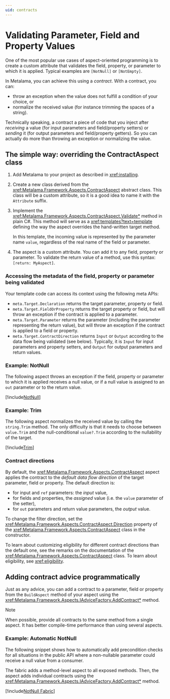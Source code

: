 ```yaml
---
uid: contracts
---
```


# Validating Parameter, Field and Property Values

One of the most popular use cases of aspect-oriented programming is to create a custom attribute that validates the field, property, or parameter to which it is applied. Typical examples are `[NotNull]` or `[NotEmpty]`.

In Metalama, you can achieve this using a _contract_. With a contract, you can:
* throw an exception when the value does not fulfill a condition of your choice, or
* normalize the received value (for instance trimming the spaces of a string).

Technically speaking, a contract a piece of code that you inject after _receiving_ a value (for input parameters and field/property setters) or _sending_ it (for output parameters and field/property getters). So you can actually do more than throwing an exception or normalizing the value.


## The simple way: overriding the ContractAspect class

1. Add Metalama to your project as described in <xref:installing>.
   
2. Create a new class derived from the <xref:Metalama.Framework.Aspects.ContractAspect> abstract class. This class will be a custom attribute, so it is a good idea to name it with the `Attribute` suffix.

3. Implement the <xref:Metalama.Framework.Aspects.ContractAspect.Validate*> method in plain C#. This method will serve as a <xref:templates?text=template> defining the way the aspect overrides the hand-written target method.

    In this template, the incoming value is represented by the parameter name `value`, regardless of the real name of the field or parameter.
   

4. The aspect is a custom attribute. You can add it to any field, property or parameter. To validate the return value of a method, use this syntax: `[return: MyAspect]`.

### Accessing the metadata of the field, property or parameter being validated

Your template code can access its context using the following meta APIs:

* `meta.Target.Declaration` returns the target parameter, property or field.
* `meta.Target.FieldOrProperty` returns the target property or field, but will throw an exception if the contract is applied to a parameter.
* `meta.Target.Parameter` returns the parameter (including the parameter representing the return value), but will throw an exception if the contract is applied to a field or property.
* `meta.Target.ContractDirection` returns `Input` or `Output` according to the data flow being validated (see below). Typically, it is `Input` for input parameters and property setters, and `Output` for output parameters and return values.


### Example: NotNull

The following aspect throws an exception if the field, property or parameter to which it is applied receives a null value, or if a null value is assigned to an `out` parameter or to the return value.

[!include[NotNull](../../../code/Metalama.Documentation.SampleCode.AspectFramework/NotNull.cs)]

### Example: Trim

The following aspect normalizes the received value by calling the `string.Trim` method. The only difficulty is that it needs to choose between `value.Trim` and the null-conditional `value?.Trim` according to the nullability of the target.

[!include[Trim](../../../code/Metalama.Documentation.SampleCode.AspectFramework/Trim.cs)]


### Contract directions

By default, the <xref:Metalama.Framework.Aspects.ContractAspect> aspect applies the contract to the _default data flow direction_ of the target parameter, field or property. The default direction is:

* for input and `ref` parameters: the _input_ value,
* for fields and properties, the _assigned_ value (i.e. the `value` parameter of the setter),
* for `out` parameters and return value parameters, the _output_ value.

To change the filter direction, set the <xref:Metalama.Framework.Aspects.ContractAspect.Direction> property of the <xref:Metalama.Framework.Aspects.ContractAspect> class in the constructor. 

To learn about customizing eligibility for different contract directions than the default one, see the remarks on the documentation of the <xref:Metalama.Framework.Aspects.ContractAspect> class. To learn about eligibility, see <xref:eligibility>.

## Adding contract advice programmatically

Just as any advice, you can add a contract to a parameter, field or property from the `BuildAspect` method of your aspect using the <xref:Metalama.Framework.Aspects.IAdviceFactory.AddContract*> method.

> [!NOTE]
> When possible, provide all contracts to the same method from a single aspect. It has better compile-time performance than using several aspects.

### Example: Automatic NotNull

The following snippet shows how to automatically add precondition checks for all situations in the public API where a non-nullable parameter could receive a null value from a consumer. 

The fabric adds a method-level aspect to all exposed methods. Then, the aspect adds individual contracts using the <xref:Metalama.Framework.Aspects.IAdviceFactory.AddContract*> method.


[!include[NotNull Fabric](../../../code/Metalama.Documentation.SampleCode.AspectFramework/NotNullFabric.cs)]